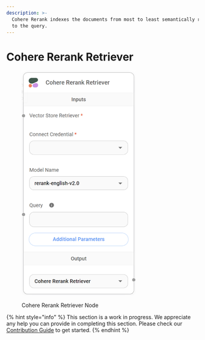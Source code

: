 ```yaml
---
description: >-
  Cohere Rerank indexes the documents from most to least semantically relevant
  to the query.
---
```


# Cohere Rerank Retriever

<figure><img src="/assets/image (130).png" alt="" width="299"><figcaption><p>Cohere Rerank Retriever Node</p></figcaption></figure>

{% hint style="info" %}
This section is a work in progress. We appreciate any help you can provide in completing this section. Please check our [Contribution Guide](broken-reference) to get started.
{% endhint %}
